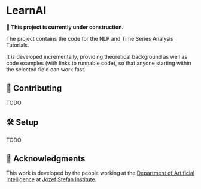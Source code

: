 # LearnAI

**🚧 This project is currently under construction.**

The project contains the code for the NLP and Time Series Analysis Tutorials.

It is developed incrementally, providing theoretical background as well
as code examples (with links to runnable code), so that anyone starting within
the selected field can work fast.

## 👥 Contributing

TODO


## 🛠️ Setup

TODO


## 📣 Acknowledgments

This work is developed by the people working at the [Department of Artificial Intelligence][ailab] at [Jozef Stefan Institute][ijs].

[ailab]: http://ailab.ijs.si/
[ijs]: https://www.ijs.si/
